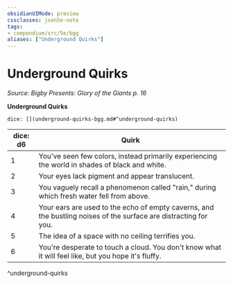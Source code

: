 ```yaml
---
obsidianUIMode: preview
cssclasses: json5e-note
tags:
- compendium/src/5e/bgg
aliases: ["Underground Quirks"]
---
```

# Underground Quirks
*Source: Bigby Presents: Glory of the Giants p. 16* 

**Underground Quirks**

`dice: [](underground-quirks-bgg.md#^underground-quirks)`

| dice: d6 | Quirk |
|----------|-------|
| 1 | You've seen few colors, instead primarily experiencing the world in shades of black and white. |
| 2 | Your eyes lack pigment and appear translucent. |
| 3 | You vaguely recall a phenomenon called "rain," during which fresh water fell from above. |
| 4 | Your ears are used to the echo of empty caverns, and the bustling noises of the surface are distracting for you. |
| 5 | The idea of a space with no ceiling terrifies you. |
| 6 | You're desperate to touch a cloud. You don't know what it will feel like, but you hope it's fluffy. |
^underground-quirks